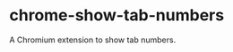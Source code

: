 chrome-show-tab-numbers
==================================================

A Chromium extension to show tab numbers.
